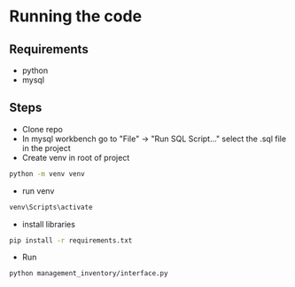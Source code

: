 # Running the code

## Requirements
- python
- mysql

## Steps
- Clone repo
- In mysql workbench go to "File" → "Run SQL Script..." select the .sql file in the project
- Create venv in root of project
```bash
python -m venv venv
```
- run venv
```bash
venv\Scripts\activate
```
- install libraries
```bash
pip install -r requirements.txt
```
- Run
```bash
python management_inventory/interface.py 
```
